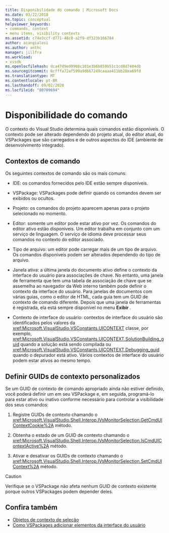 ```yaml
---
title: Disponibilidade do comando | Microsoft Docs
ms.date: 03/22/2018
ms.topic: conceptual
helpviewer_keywords:
- commands, context
- menu items, visibility contexts
ms.assetid: c74e3ccf-d771-48c8-a2f9-df323b166784
author: acangialosi
ms.author: anthc
manager: jillfra
ms.workload:
- vssdk
ms.openlocfilehash: dca47d9ed9968c101e3b6b859b51c1cd8d7404db
ms.sourcegitcommit: 6cfffa72af599a9d667249caaaa411bb28ea69fd
ms.translationtype: MT
ms.contentlocale: pt-BR
ms.lasthandoff: 09/02/2020
ms.locfileid: "80709694"
---
```

# <a name="command-availability"></a>Disponibilidade do comando

O contexto do Visual Studio determina quais comandos estão disponíveis. O contexto pode ser alterado dependendo do projeto atual, do editor atual, do VSPackages que são carregados e de outros aspectos do IDE (ambiente de desenvolvimento integrado).

## <a name="command-contexts"></a>Contextos de comando

Os seguintes contextos de comando são os mais comuns:

- IDE: os comandos fornecidos pelo IDE estão sempre disponíveis.

- VSPackage: VSPackages pode definir quando os comandos devem ser exibidos ou ocultos.

- Projeto: os comandos do projeto aparecem apenas para o projeto selecionado no momento.

- Editor: somente um editor pode estar ativo por vez. Os comandos do editor ativo estão disponíveis. Um editor trabalha em conjunto com um serviço de linguagem. O serviço de idioma deve processar seus comandos no contexto do editor associado.

- Tipo de arquivo: um editor pode carregar mais de um tipo de arquivo. Os comandos disponíveis podem ser alterados dependendo do tipo de arquivo.

- Janela ativa: a última janela do documento ativo define o contexto da interface do usuário para associações de chave. No entanto, uma janela de ferramenta que tem uma tabela de associação de chave que se assemelha ao navegador da Web interno também pode definir o contexto da interface do usuário. Para janelas de documentos com várias guias, como o editor de HTML, cada guia tem um GUID de contexto de comando diferente. Depois que uma janela de ferramentas é registrada, ela está sempre disponível no menu **Exibir** .

- Contexto de interface do usuário: contextos de interface do usuário são identificados pelos valores da <xref:Microsoft.VisualStudio.VSConstants.UICONTEXT> classe, por exemplo, <xref:Microsoft.VisualStudio.VSConstants.UICONTEXT.SolutionBuilding_guid> quando a solução está sendo compilada ou <xref:Microsoft.VisualStudio.VSConstants.UICONTEXT.Debugging_guid> quando o depurador está ativo. Vários contextos de interface do usuário podem estar ativos ao mesmo tempo.

## <a name="define-custom-context-guids"></a>Definir GUIDs de contexto personalizados

Se um GUID de contexto de comando apropriado ainda não estiver definido, você poderá definir um em seu VSPackage e, em seguida, programá-lo para estar ativo ou inativo conforme necessário para controlar a visibilidade dos seus comandos:

1. Registre GUIDs de contexto chamando o <xref:Microsoft.VisualStudio.Shell.Interop.IVsMonitorSelection.GetCmdUIContextCookie%2A> método.

2. Obtenha o estado de um GUID de contexto chamando o <xref:Microsoft.VisualStudio.Shell.Interop.IVsMonitorSelection.IsCmdUIContextActive%2A> método.

3. Ativar e desativar os GUIDs de contexto chamando o <xref:Microsoft.VisualStudio.Shell.Interop.IVsMonitorSelection.SetCmdUIContext%2A> método.

> [!CAUTION]
> Verifique se o VSPackage não afeta nenhum GUID de contexto existente porque outros VSPackages podem depender deles.

## <a name="see-also"></a>Confira também

- [Objetos de contexto de seleção](../../extensibility/internals/selection-context-objects.md)
- [Como VSPackages adicionar elementos da interface do usuário](../../extensibility/internals/how-vspackages-add-user-interface-elements.md)
